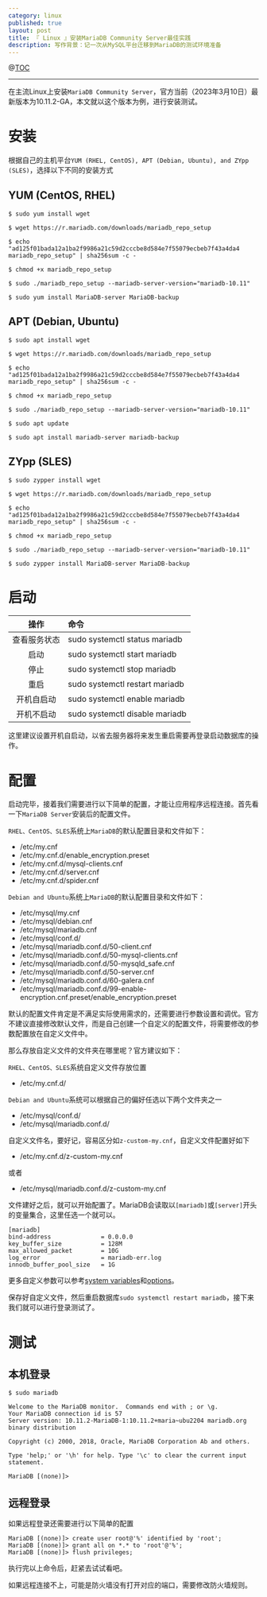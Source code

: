 ```yaml
---
category: linux
published: true
layout: post
title: 『 Linux 』安装MariaDB Community Server最佳实践
description: 写作背景：记一次从MySQL平台迁移到MariaDB的测试环境准备
---
```



@[TOC](文章目录)

---

在主流Linux上安装`MariaDB Community Server`，官方当前（2023年3月10日）最新版本为10.11.2-GA，本文就以这个版本为例，进行安装测试。

# 安装

根据自己的主机平台`YUM (RHEL, CentOS), APT (Debian, Ubuntu), and ZYpp (SLES)`，选择以下不同的安装方式

## YUM (CentOS, RHEL)

```commandline
$ sudo yum install wget

$ wget https://r.mariadb.com/downloads/mariadb_repo_setup

$ echo "ad125f01bada12a1ba2f9986a21c59d2cccbe8d584e7f55079ecbeb7f43a4da4 mariadb_repo_setup" | sha256sum -c -

$ chmod +x mariadb_repo_setup

$ sudo ./mariadb_repo_setup --mariadb-server-version="mariadb-10.11"

$ sudo yum install MariaDB-server MariaDB-backup
```

## APT (Debian, Ubuntu)

```commandline
$ sudo apt install wget

$ wget https://r.mariadb.com/downloads/mariadb_repo_setup

$ echo "ad125f01bada12a1ba2f9986a21c59d2cccbe8d584e7f55079ecbeb7f43a4da4 mariadb_repo_setup" | sha256sum -c -

$ chmod +x mariadb_repo_setup

$ sudo ./mariadb_repo_setup --mariadb-server-version="mariadb-10.11"

$ sudo apt update

$ sudo apt install mariadb-server mariadb-backup
```

## ZYpp (SLES)

```commandline
$ sudo zypper install wget

$ wget https://r.mariadb.com/downloads/mariadb_repo_setup

$ echo "ad125f01bada12a1ba2f9986a21c59d2cccbe8d584e7f55079ecbeb7f43a4da4 mariadb_repo_setup" | sha256sum -c -

$ chmod +x mariadb_repo_setup

$ sudo ./mariadb_repo_setup --mariadb-server-version="mariadb-10.11"

$ sudo zypper install MariaDB-server MariaDB-backup
```

# 启动

操作     | 命令
:--------: | :-----
查看服务状态  | sudo systemctl status mariadb
启动  | sudo systemctl start mariadb
停止  | sudo systemctl stop mariadb
重启  | sudo systemctl restart mariadb
开机自启动  | sudo systemctl enable mariadb
开机不启动  | sudo systemctl disable mariadb

这里建议设置开机自启动，以省去服务器将来发生重启需要再登录启动数据库的操作。

# 配置

启动完毕，接着我们需要进行以下简单的配置，才能让应用程序远程连接。首先看一下`MariaDB Server`安装后的配置文件。

`RHEL、CentOS、SLES`系统上`MariaDB`的默认配置目录和文件如下：

* /etc/my.cnf
* /etc/my.cnf.d/enable_encryption.preset
* /etc/my.cnf.d/mysql-clients.cnf
* /etc/my.cnf.d/server.cnf
* /etc/my.cnf.d/spider.cnf

`Debian and Ubuntu`系统上`MariaDB`的默认配置目录和文件如下：

* /etc/mysql/my.cnf
* /etc/mysql/debian.cnf
* /etc/mysql/mariadb.cnf
* /etc/mysql/conf.d/
* /etc/mysql/mariadb.conf.d/50-client.cnf
* /etc/mysql/mariadb.conf.d/50-mysql-clients.cnf
* /etc/mysql/mariadb.conf.d/50-mysqld_safe.cnf
* /etc/mysql/mariadb.conf.d/50-server.cnf
* /etc/mysql/mariadb.conf.d/60-galera.cnf
* /etc/mysql/mariadb.conf.d/99-enable-encryption.cnf.preset/enable_encryption.preset

默认的配置文件肯定是不满足实际使用需求的，还需要进行参数设置和调优。官方不建议直接修改默认文件，而是自己创建一个自定义的配置文件，将需要修改的参数配置放在自定义文件中。

那么存放自定义文件的文件夹在哪里呢？官方建议如下：

`RHEL、CentOS、SLES`系统自定义文件存放位置
* /etc/my.cnf.d/

`Debian and Ubuntu`系统可以根据自己的偏好任选以下两个文件夹之一
* /etc/mysql/conf.d/
* /etc/mysql/mariadb.conf.d/

自定义文件名，要好记，容易区分如`z-custom-my.cnf`，自定义文件配置好如下

* /etc/my.cnf.d/z-custom-my.cnf

或者 

* /etc/mysql/mariadb.conf.d/z-custom-my.cnf

文件建好之后，就可以开始配置了。MariaDB会读取以`[mariadb]`或`[server]`开头的变量集合，这里任选一个就可以。

```commandline
[mariadb]
bind-address              = 0.0.0.0
key_buffer_size           = 128M
max_allowed_packet        = 10G
log_error                 = mariadb-err.log
innodb_buffer_pool_size   = 1G
```

更多自定义参数可以参考[system variables](https://mariadb.com/docs/server/ref/cs10.6/system-variables/)和[options](https://mariadb.com/docs/server/ref/cs10.6/cli/mariadbd/)。

保存好自定义文件，然后重启数据库`sudo systemctl restart mariadb`，接下来我们就可以进行登录测试了。


# 测试

## 本机登录

```commandline
$ sudo mariadb

Welcome to the MariaDB monitor.  Commands end with ; or \g.
Your MariaDB connection id is 57
Server version: 10.11.2-MariaDB-1:10.11.2+maria~ubu2204 mariadb.org binary distribution

Copyright (c) 2000, 2018, Oracle, MariaDB Corporation Ab and others.

Type 'help;' or '\h' for help. Type '\c' to clear the current input statement.

MariaDB [(none)]> 
```

## 远程登录

如果远程登录还需要进行以下简单的配置

```commandline
MariaDB [(none)]> create user root@'%' identified by 'root';
MariaDB [(none)]> grant all on *.* to 'root'@'%';
MariaDB [(none)]> flush privileges;
```

执行完以上命令后，赶紧去试试看吧。

如果远程连接不上，可能是防火墙没有打开对应的端口，需要修改防火墙规则。